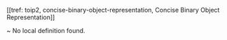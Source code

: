 [[tref: toip2, concise-binary-object-representation, Concise Binary Object Representation]]

~ No local definition found.

